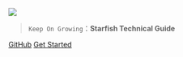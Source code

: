 ![](/_media/icon.svg)




> `Keep On Growing`：**Starfish Technical Guide**

[GitHub](https://github.com/Jstarfish/Technical-Learning)
[Get Started](#lazyegg)

